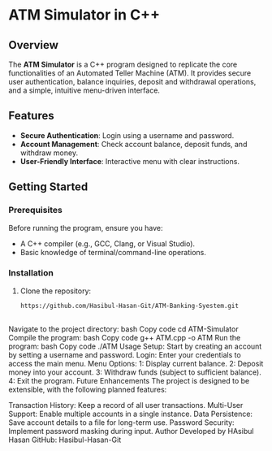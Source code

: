 # ATM Simulator in C++

## Overview
The **ATM Simulator** is a C++ program designed to replicate the core functionalities of an Automated Teller Machine (ATM). It provides secure user authentication, balance inquiries, deposit and withdrawal operations, and a simple, intuitive menu-driven interface.

## Features
- **Secure Authentication**: Login using a username and password.
- **Account Management**: Check account balance, deposit funds, and withdraw money.
- **User-Friendly Interface**: Interactive menu with clear instructions.

## Getting Started

### Prerequisites
Before running the program, ensure you have:
- A C++ compiler (e.g., GCC, Clang, or Visual Studio).
- Basic knowledge of terminal/command-line operations.

### Installation
1. Clone the repository:
   ```bash
   https://github.com/Hasibul-Hasan-Git/ATM-Banking-Syestem.git
  
Navigate to the project directory:
bash
Copy code
cd ATM-Simulator
Compile the program:
bash
Copy code
g++ ATM.cpp -o ATM
Run the program:
bash
Copy code
./ATM
Usage
Setup: Start by creating an account by setting a username and password.
Login: Enter your credentials to access the main menu.
Menu Options:
1: Display current balance.
2: Deposit money into your account.
3: Withdraw funds (subject to sufficient balance).
4: Exit the program.
Future Enhancements
The project is designed to be extensible, with the following planned features:

Transaction History: Keep a record of all user transactions.
Multi-User Support: Enable multiple accounts in a single instance.
Data Persistence: Save account details to a file for long-term use.
Password Security: Implement password masking during input.
Author
Developed by HAsibul Hasan
GitHub: Hasibul-Hasan-Git




